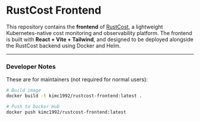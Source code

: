 # RustCost Frontend

This repository contains the **frontend** of [RustCost](https://github.com/rustcost/rustcost-helmchart), a lightweight Kubernetes-native cost monitoring and observability platform.
The frontend is built with **React + Vite + Tailwind**, and designed to be deployed alongside the RustCost backend using Docker and Helm.

---

### Developer Notes

These are for maintainers (not required for normal users):

```bash
# Build image
docker build -t kimc1992/rustcost-frontend:latest .

# Push to Docker Hub
docker push kimc1992/rustcost-frontend:latest
```
